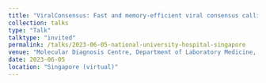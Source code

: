 ```yaml
---
title: "ViralConsensus: Fast and memory-efficient viral consensus calling"
collection: talks
type: "Talk"
talktype: "invited"
permalink: /talks/2023-06-05-national-university-hospital-singapore
venue: "Molecular Diagnosis Centre, Department of Laboratory Medicine, National University Hospital"
date: 2023-06-05
location: "Singapore (virtual)"
---
```

